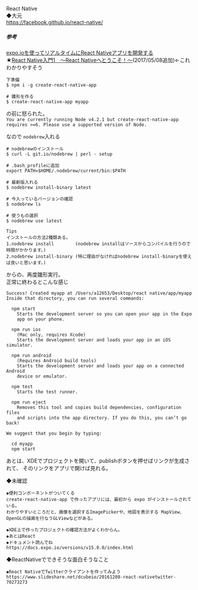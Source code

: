 React Native    
◆大元  
https://facebook.github.io/react-native/  

##### 参考
[expo.ioを使ってリアルタイムにReact Nativeアプリを開発する](http://amagitakayosi.hatenablog.com/entry/2017/04/18/120000)  
★[React Native入門1　〜React Nativeへとうこそ！〜](http://yutamasun.sakura.ne.jp/blog/2016/03/21/react-native-01/)(2017/05/08追加)←これわかりやすそう

```
下準備
$ npm i -g create-react-native-app
```

```
# 雛形を作る
$ create-react-native-app myapp
```

の前に怒られた。  
`You are currently running Node v4.2.1 but create-react-native-app requires >=6. Please use a supported version of Node.`  

なので
`nodebrew`入れる
```
# nodebrewのインストール
$ curl -L git.io/nodebrew | perl - setup

# .bash_profileに追加
export PATH=$HOME/.nodebrew/current/bin:$PATH

# 最新版入れる
$ nodebrew install-binary latest

# 今入っているバージョンの確認
$ nodebrew ls

# 使うもの選択
$ nodebrew use latest
```

```
Tips
インストールの方法2種類ある。
1.nodebrew install        (nodebrew installはソースからコンパイルを行うので時間がかかります。)
2.nodebrew install-binary (特に理由がなければnodebrew install-binaryを使えば良いと思います。)
```


からの、再度雛形実行。  
正常に終わるとこんな感じ
```
Success! Created myapp at /Users/a12653/Desktop/react native/app/myapp
Inside that directory, you can run several commands:

  npm start
    Starts the development server so you can open your app in the Expo
    app on your phone.

  npm run ios
    (Mac only, requires Xcode)
    Starts the development server and loads your app in an iOS simulator.

  npm run android
    (Requires Android build tools)
    Starts the development server and loads your app on a connected Android
    device or emulator.

  npm test
    Starts the test runner.

  npm run eject
    Removes this tool and copies build dependencies, configuration files
    and scripts into the app directory. If you do this, you can’t go back!

We suggest that you begin by typing:

  cd myapp
  npm start
```

あとは、XDEでプロジェクトを開いて、publishボタンを押せばリンクが生成されて、
そのリンクをアプリで開けば見れる。

◆未確認
```
◆便利コンポーネントがついてくる
create-react-native-app で作ったアプリには、最初から expo がインストールされている。
わかりやすいところだと、画像を選択するImagePickerや、地図を表示する MapView、OpenGLの描画を行なうGLViewなどがある。

◆XDE上で作ったプロジェクトの確認方法がよくわからん。
◆あとはReact
◆ドキュメント読んでね
https://docs.expo.io/versions/v15.0.0/index.html
```

◆ReactNativeでできそうな面白そうなこと   
```
◆React NativeでTwitterクライアントを作ってみよう
https://www.slideshare.net/dcubeio/20161208-react-nativetwitter-70273273
```
